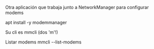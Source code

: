 Otra aplicación que trabaja junto a NetworkManager para configurar modems

apt install -y modemmanager

Su cli es mmcli (dos 'm'!)

Listar modems
mmcli --list-modems



